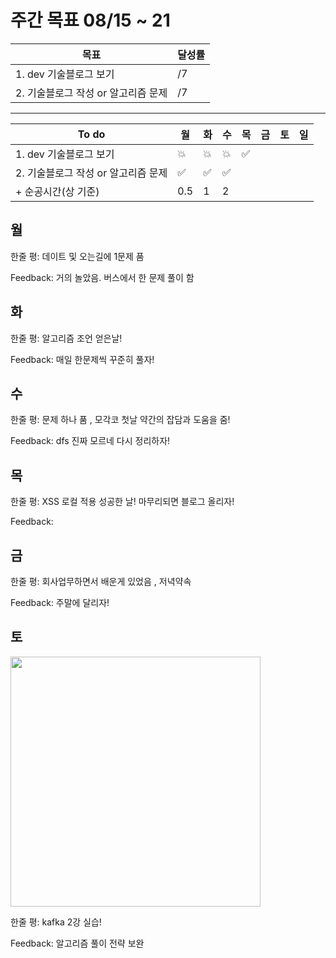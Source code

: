 # 주간 목표 08/15 ~ 21

| 목표 | 달성률 | 
|---|---|
| 1. dev 기술블로그 보기  | /7 |
| 2. 기술블로그 작성 or 알고리즘 문제  | /7 |

---
|To do| 월| 화 |수 |목 |금 | 토| 일
|---|---|---|---|---|---|---|---|
|1. dev 기술블로그 보기 |:boom: | :boom:|:boom:| :white_check_mark: |
|2. 기술블로그 작성 or 알고리즘 문제  | :white_check_mark:  |:white_check_mark:  | :white_check_mark:
|+ 순공시간(상 기준) | 0.5  | 1 | 2  |  |

## 월


한줄 평: 데이트 및 오는길에 1문제 품 

Feedback: 거의 놀았음. 버스에서 한 문제 풀이 함

## 화

한줄 평: 알고리즘 조언 얻은날!

Feedback: 매일 한문제씩 꾸준히 풀자!
 
## 수

한줄 평: 문제 하나 품 , 모각코 첫날 약간의 잡담과 도움을 줌!

Feedback: dfs 진짜 모르네 다시 정리하자!

## 목


한줄 평: XSS 로컬 적용 성공한 날! 마무리되면 블로그 올리자!  

Feedback: 

## 금

한줄 평:  회사업무하면서 배운게 있었음 , 저녁약속

Feedback: 주말에 달리자!

## 토

<img src="day/13.png" width="400">

한줄 평: kafka 2강 실습!

Feedback: 알고리즘 풀이 전략 보완

